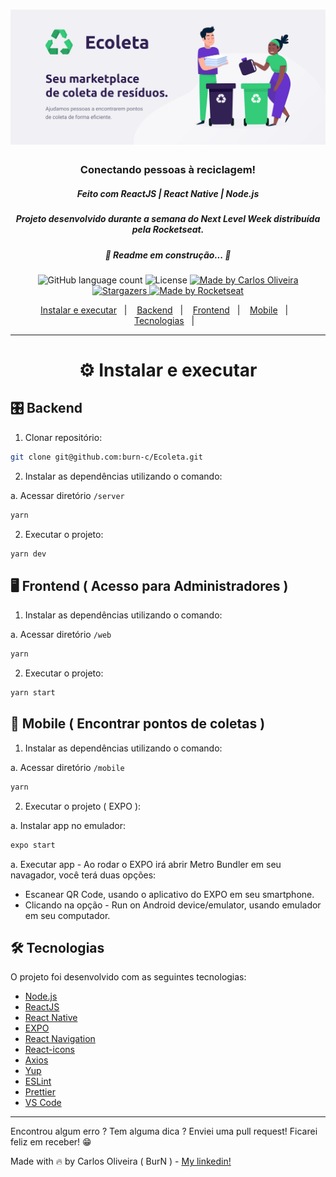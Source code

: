 <h1 align="center">
  <img alt="Ecoleta" title="Ecoleta" src="./utils/ecoleta.png" width="1440px" />
</h1>

<h3 align="center">
Conectando pessoas à reciclagem!
</h3>
<h5 align="center">
  Feito com ReactJS | React Native | Node.js
</h5>
<h5 align="center">
  Projeto desenvolvido durante a semana do <strong>Next Level Week</strong> distribuída pela <strong>Rocketseat</strong>.
</h5>
<h5 align="center"> 
	🚧 Readme em construção... 🚧
</h5>




<p align="center">
  <img alt="GitHub language count" src="https://img.shields.io/github/languages/count/burn-c/goeat-api?color=red">

  <img alt="License" src="https://img.shields.io/badge/licence-MIT-red">
  
   <a href="https://www.linkedin.com/in/carlosoliveiradev/">
    <img alt="Made by Carlos Oliveira" src="https://img.shields.io/badge/made%20by-carlos%20oliveira-red">
  </a>

  <a href="https://github.com/burn-c/goeat-api/stargazers">
    <img alt="Stargazers" src="https://img.shields.io/github/stars/burn-c/Ecoleta?style=social">
  </a>
    <a href="https://rocketseat.com.br">
    <img alt="Made by Rocketseat" src="https://img.shields.io/badge/made%20by-Rocketseat-%237519C1">
  </a>
</p>

<p align="center">
  <a href="#---instalar-e-executar">Instalar e executar</a>&nbsp;&nbsp;&nbsp;|&nbsp;&nbsp;&nbsp;
  <a href="#-backend">Backend</a>&nbsp;&nbsp;&nbsp;|&nbsp;&nbsp;&nbsp;
  <a href="#-frontend--acesso-para-administradores-">Frontend</a>&nbsp;&nbsp;&nbsp;|&nbsp;&nbsp;&nbsp;
  <a href="#-mobile--econtrar-pontos-de-coletas-">Mobile</a>&nbsp;&nbsp;&nbsp;|&nbsp;&nbsp;&nbsp;
  <a href="#-tecnologias">Tecnologias</a>&nbsp;&nbsp;&nbsp;|&nbsp;&nbsp;&nbsp;
</p>

<hr>

<h1 align="center">
  ⚙ Instalar e executar
</h1>


## 🎛 Backend

1. Clonar repositório:

```sh
git clone git@github.com:burn-c/Ecoleta.git
```
2. Instalar as dependências utilizando o comando:

a. Acessar diretório `/server`

```sh
yarn
```

2. Executar o projeto:

```sh
yarn dev
```
## 🖥 Frontend ( Acesso para Administradores )

1. Instalar as dependências utilizando o comando:

a. Acessar diretório `/web`

```sh
yarn
```

2. Executar o projeto:

```sh
yarn start
```

## 📱 Mobile ( Encontrar pontos de coletas )

1. Instalar as dependências utilizando o comando:

a. Acessar diretório `/mobile`

```sh
yarn
```

2. Executar o projeto ( EXPO ):

a. Instalar app no emulador:

```sh
expo start
```
a. Executar app - Ao rodar o EXPO irá abrir Metro Bundler em seu navagador, você terá duas opções:
  - Escanear QR Code, usando o aplicativo do EXPO em seu smartphone.
  - Clicando na opção - Run on Android device/emulator, usando emulador em seu computador.


## 🛠 Tecnologias

O projeto foi desenvolvido com as seguintes tecnologias:

-  [Node.js](https://nodejs.org/)
-  [ReactJS](https://reactjs.org/)
-  [React Native](https://facebook.github.io/react-native/)
-  [EXPO](https://expo.io/)
-  [React Navigation](https://reactnavigation.org/)
-  [React-icons](https://react-icons.netlify.com/)
-  [Axios](https://github.com/axios/axios)
-  [Yup](https://www.npmjs.com/package/yup)
-  [ESLint](https://eslint.org/)
-  [Prettier](https://prettier.io/)
-  [VS Code](https://code.visualstudio.com/)

---

Encontrou algum erro ? Tem alguma dica ? Enviei uma pull request! Ficarei feliz em receber! 😁

Made with 🔥 by Carlos Oliveira ( BurN  ) - [My linkedin!](https://www.linkedin.com/in/carlosoliveiradev/)
